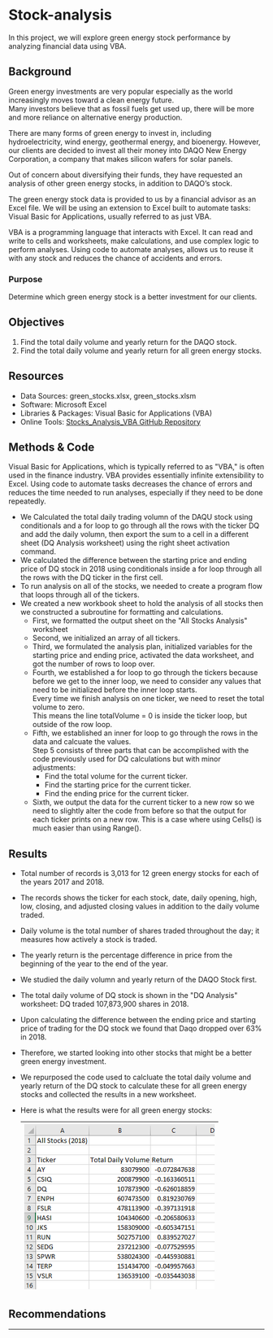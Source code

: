 # Stock-analysis
In this project, we will explore green energy stock performance by analyzing financial data using VBA.

## Background

Green energy investments are very popular especially as the world increasingly moves toward a clean energy future. <br>
Many investors believe that as fossil fuels get used up, there will be more and more reliance on alternative energy production. <br>

There are many forms of green energy to invest in, including hydroelectricity, wind energy, geothermal energy, and bioenergy. 
However, our clients are decided to invest all their money into DAQO New Energy Corporation, a company that makes silicon wafers for solar panels. <br>

Out of concern about diversifying their funds, they have requested an analysis of other green energy stocks, in addition to DAQO’s stock. 

The green energy stock data is provided to us by a financial advisor as an Excel file.
We will be using an extension to Excel built to automate tasks: Visual Basic for Applications, usually referred to as just VBA. 

VBA is a programming language that interacts with Excel. It can read and write to cells and worksheets, make calculations, and use complex logic to perform analyses. 
Using code to automate analyses, allows us to reuse it with any stock and reduces the chance of accidents and errors. 


### Purpose
Determine which green energy stock is a better investment for our clients. 

## Objectives
1. Find the total daily volume and yearly return for the DAQO stock.
2. Find the total daily volume and yearly return for all green energy stocks.


## Resources
- Data Sources: green_stocks.xlsx, green_stocks.xlsm
- Software: Microsoft Excel
- Libraries & Packages: Visual Basic for Applications (VBA)
- Online Tools: [Stocks_Analysis_VBA GitHub Repository](https://github.com/Magzzie/Stocks_Analysis_VBA)

## Methods & Code
Visual Basic for Applications, which is typically referred to as "VBA," is often used in the finance industry.
VBA provides essentially infinite extensibility to Excel. Using code to automate tasks decreases the chance of errors and reduces the time needed to run analyses, 
especially if they need to be done repeatedly. 

- We Calculated the total daily trading volumn of the DAQU stock using conditionals and a for loop to go through all the rows with the ticker DQ and add the daily volumn, 
then export the sum to a cell in a different sheet (DQ Analysis worksheet) using the right sheet activation command. 
- We calculated the difference between the starting price and ending price of DQ stock in 2018 using conditionals inside a for loop through all the rows with the DQ ticker in the first cell. 
- To run analysis on all of the stocks, we needed to create a program flow that loops through all of the tickers.
- We created a new workbook sheet to hold the analysis of all stocks then we constructed a subroutine for formatting and calculations. 
	- First, we formatted the output sheet on the "All Stocks Analysis" worksheet
	- Second, we initialized an array of all tickers.
	- Third, we formulated the analysis plan, initialized variables for the starting price and ending price, activated the data worksheet, and got the number of rows to loop over. 
	- Fourth, we established a for loop to go through the tickers because before we get to the inner loop, we need to consider any values that need to be initialized before the inner loop starts. <br>
	Every time we finish analysis on one ticker, we need to reset the total volume to zero. <br> This means the line totalVolume = 0 is inside the ticker loop, but outside of the row loop.
	- Fifth, we established an inner for loop to go through the rows in the data and calcuate the values. <br>
		Step 5 consists of three parts that can be accomplished with the code previously used for DQ calculations but with minor adjustments: <br>
		- Find the total volume for the current ticker.
		- Find the starting price for the current ticker.
		- Find the ending price for the current ticker.
	- Sixth, we output the data for the current ticker to a new row so we need to slightly alter the code from before so that the output for each ticker prints on a new row. This is a case where using Cells() is much easier than using Range().



## Results
- Total number of records is 3,013 for 12 green energy stocks for each of the years 2017 and 2018.
- The records shows the ticker for each stock, date, daily opening, high, low, closing, and adjusted closing values in addition to the daily volume traded. 
- Daily volume is the total number of shares traded throughout the day; it measures how actively a stock is traded. 
- The yearly return is the percentage difference in price from the beginning of the year to the end of the year.
- We studied the daily volumn and yearly return of the DAQO Stock first. 
- The total daily volume of DQ stock is shown in the "DQ Analysis" worksheet: DQ traded 107,873,900 shares in 2018.
- Upon calculating the difference between the ending price and starting price of trading for the DQ stock we found that Daqo dropped over 63% in 2018. 
- Therefore, we started looking into other stocks that might be a better green energy investment. 
- We repurposed the code used to calcluate the total daily volume and yearly return of the DQ stock to calculate these for all green energy stocks and collected the results in a new worksheet. 
- Here is what the results were for all green energy stocks: <br> 

	|![All Green Energy Stocks Returns - 2018](./Resources/all_stocks_returns_2018.png)|
	|-|




## Recommendations




---